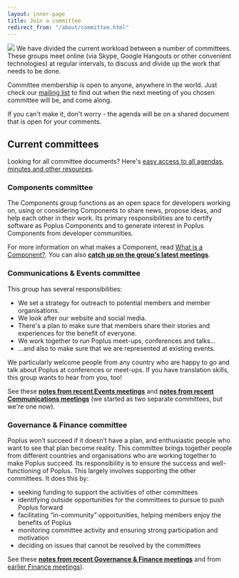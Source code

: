 ```yaml
---
layout: inner-page
title: Join a committee
redirect_from: "/about/committee.html"
---
```


<img src="{{ site.baseurl }}/assets/img/postits.jpg" />
We have divided the current workload between a number of committees. These groups meet online (via Skype, Google Hangouts or other convenient technologies) at regular intervals, to discuss and divide up the work that needs to be done.

Committee membership is open to anyone, anywhere in the world. Just check our [mailing list](https://groups.google.com/forum/#%21forum/poplus) to find out when the next meeting of you chosen committee will be, and come along.

If you can't make it, don't worry - the agenda will be on a shared document that is open for your comments.

## Current committees

Looking for all committee documents? Here's [easy access to all agendas, minutes and other resources](http://hackfoldr.org/poplusteam/).

### Components committee

The Components group functions as an open space for developers working on, using or considering Components to share news, propose ideas, and help each other in their work. Its primary responsibilities are to certify software as Poplus Components and to generate interest in Poplus Components from developer communities.

For more information on what makes a Component, read [What is a Component?](http://poplus.org/components/definition/). You can also **[catch up on the group's latest meetings](https://docs.google.com/document/d/16zq3lkLI05rZmO0hC5RZVErPts5065x4Gj5N_otn2As/view?pli=1&overridemobile=true#heading=h.qlwmoenuh7f3)**.

### Communications &amp; Events committee

This group has several responsibilities:

   * We set a strategy for outreach to potential members and member
     organisations.
   * We look after our website and social media.
   * There's a plan to make sure that members share their stories and
     experiences for the benefit of everyone.
   * We work together to run Poplus meet-ups, conferences and talks...
   * ...and also to make sure that we are represented at existing events.

We particularly welcome people from any country who are happy to go and talk
about Poplus at conferences or meet-ups. If you have translation skills, this
group wants to hear from you, too!

See these **[notes from recent Events meetings](https://popluscon.hackpad.com/Events-Group-1st-Meeting-Agenda-and-Notes-BnLhF57G61Q)**
and 
**[notes from recent Communications meetings](https://docs.google.com/document/d/1Bnq2xXRw5UMY376-zv626_7sPZRyWFzaKryNp723HUs/edit)** (we started as two separate committees, but we're one now).

### Governance &amp; Finance committee

Poplus won’t succeed if it doesn’t have a plan, and enthusiastic people who want to see that plan become reality. This committee brings together people from different countries and organisations who are working together to make Poplus succeed. Its responsibility is to ensure the success and well-functioning of Poplus. This largely involves supporting the other committees. It does this by:

* seeking funding to support the activities of other committees
* identifying outside opportunities for the committees to pursue to push Poplus forward
* facilitating “in-community” opportunities, helping members enjoy the benefits of Poplus
* monitoring committee activity and ensuring strong participation and motivation
* deciding on issues that cannot be resolved by the committees

See these **[notes from recent Governance &amp; Finance meetings](https://popluscon.hackpad.com/Governance-and-Finance-Committee-Call-CSYUA19HguV)** and from [earlier Finance meetings](https://popluscon.hackpad.com/Finance-Committee-Call-Agenda-tvW3dW5BJY3)).
